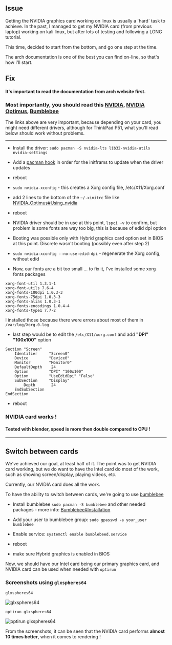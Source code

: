 Issue
---
Getting the NVIDIA graphics card working on linux is usually a \`hard\` task to achieve. In the past, I managed to get my NVIDIA card (from previous laptop) working on kali linux, but after lots of testing and following a LONG tutorial.

This time, decided to start from the bottom, and go one step at the time.

The arch documentation is one of the best you can find on-line, so that's how I'll start.

Fix
-----

#### It's important to read the documentation from arch website first.
### Most importantly, you should read this [NVIDIA](https://wiki.archlinux.org/index.php/NVIDIA), [NVIDIA Optimus](https://wiki.archlinux.org/index.php/NVIDIA_Optimus), [Bumblebee](https://wiki.archlinux.org/index.php/Bumblebee)
The links above are very important, because depending on your card, you might need different drivers, although for ThinkPad P51, what you'll read below should work without problems.

---------------------



- Install the driver: `sudo pacman -S nvidia-lts lib32-nvidia-utils nvidia-settings`

- Add a [pacman hook](https://wiki.archlinux.org/index.php/NVIDIA#Pacman_hook) in order for the initframs to update when the driver updates

- reboot

- `sudo nvidia-xconfig` - this creates a  Xorg config file, /etc/X11/Xorg.conf

- add 2 lines to the bottom of the `~/.xinitrc` file like [NVIDIA_Optimus#Using_nvidia](https://wiki.archlinux.org/index.php/NVIDIA_Optimus#Using_nvidia)

- reboot

- NVIDIA driver should be in use at this point, `lspci -v` to confirm, but problem is some fonts are way too big, this is because of edid dpi option

- Booting was possible only with Hybrid graphics card option set in BIOS at this point. Discrete wasn't booting (possibly even after step 2)

- `sudo nvidia-xconfig --no-use-edid-dpi` - regenerate the Xorg config, without edid

- Now, our fonts are a bit too small ... to fix it, I've installed some xorg fonts packages

```
xorg-font-util 1.3.1-1
xorg-font-utils 7.6-4
xorg-fonts-100dpi 1.0.3-3
xorg-fonts-75dpi 1.0.3-3
xorg-fonts-alias 1.0.3-1
xorg-fonts-encodings 1.0.4-4
xorg-fonts-type1 7.7-2
```
I installed those because there were errors about most of them in `/var/log/Xorg.0.log`



- last step would be to edit the `/etc/X11/xorg.conf` and add **"DPI" "100x100"** option

```
Section "Screen"
    Identifier     "Screen0"
    Device         "Device0"
    Monitor        "Monitor0"
    DefaultDepth    24
    Option         "DPI" "100x100"
    Option         "UseEdidDpi" "False"
    SubSection     "Display"
        Depth       24
    EndSubSection
EndSection
```
- reboot

### NVIDIA card works !


#### Tested with blender, speed is more then double compared to CPU !

--------------------

## Switch between cards

We've achieved our goal, at least half of it. The point was to get NVIDIA card working, but we do want to have the Intel card do most of the work, such as showing screen/display, playing videos, etc.

Currently, our NVIDIA card does all the work. 

To have the ability to switch between cards, we're going to use [bumblebee](https://wiki.archlinux.org/index.php/Bumblebee)

- Install bumblebee `sudo pacman -S bumblebee` and other needed packages - more info: [Bumblebee#Installation](https://wiki.archlinux.org/index.php/bumblebee#Installation)

- Add your user to bumblebee group: `sudo gpasswd -a your_user bumblebee`

- Enable service: `systemctl enable bumblebeed.service`

- reboot

- make sure Hybrid graphics is enabled in BIOS

Now, we should have our Intel card being our primary graphics card, and NVIDIA card can be used when needed with `optirun`

### Screenshots using `glxspheres64`

<p float="left">

`glxspheres64`

<img src="https://image.ibb.co/cB0CTS/intel.png" title="glxspheres64">

`optirun glxspheres64`

<img src="https://image.ibb.co/jWbfF7/nvidia.png" title="optirun glxspheres64">
</p>


From the screenshots, it can be seen that the NVIDIA card performs
**almost 10 times better**, when it comes to rendering !
